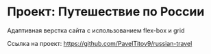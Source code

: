 # Проект: Путешествие по России
Адаптивная верстка сайта с использованием flex-box и grid

Ссылка на проект:
https://github.com/PavelTitov9/russian-travel
